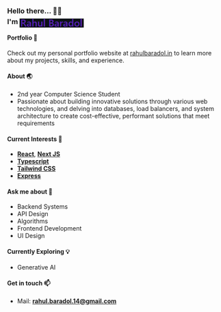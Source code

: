 <h3>
   Hello there... 👋😊 <br>
   I'm
   <img src="./assets/rahulbaradol2.png" style="position: relative; width: 150px; left: 0px; top: 8px;">
  <br>
</h3>

<!--
- 🔭 I’m currently working on ...
- 🌱 I’m currently learning ...
- 👯 I’m looking to collaborate on ...
- 🤔 I’m looking for help with ...
- 💬 Ask me about ...
- 📫 How to reach me: ...
- 😄 Pronouns: ...
- ⚡ Fun fact: ...
-->

#### Portfolio 🌟

Check out my personal portfolio website at [rahulbaradol.in](https://rahulbaradol.in) to learn more about my projects, skills, and experience.

#### About 🌏
- 2nd year Computer Science Student
- Passionate about building innovative solutions through various web technologies, and delving into databases, load balancers, and system architecture to create cost-effective, performant solutions that meet requirements

#### Current Interests 🌱
- **[React](https://reactjs.org)**, **[Next JS](https://nextjs.org/)**
- **[Typescript](https://www.typescriptlang.org/)**
- **[Tailwind CSS](https://tailwindcss.com)**
- **[Express](https://expressjs.com/)**

#### Ask me about 💬
- Backend Systems
- API Design
- Algorithms
- Frontend Development
- UI Design

#### Currently Exploring 💡
- Generative AI

#### Get in touch 📫
- Mail: **rahul.baradol.14@gmail.com**
